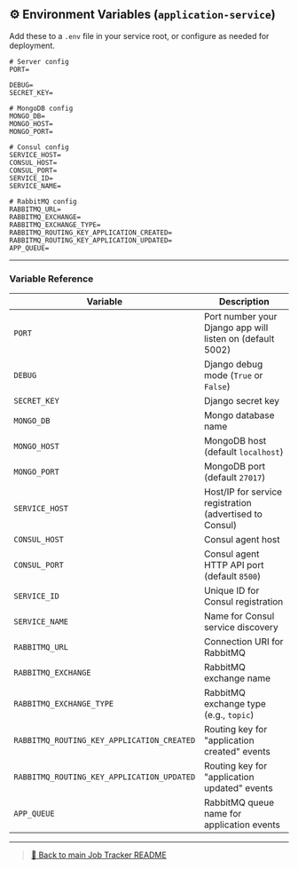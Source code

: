 ## ⚙️ Environment Variables (`application-service`)

Add these to a `.env` file in your service root, or configure as needed for deployment.

```env
# Server config
PORT=

DEBUG=
SECRET_KEY=

# MongoDB config
MONGO_DB=
MONGO_HOST=
MONGO_PORT=

# Consul config
SERVICE_HOST=
CONSUL_HOST=
CONSUL_PORT=
SERVICE_ID=
SERVICE_NAME=

# RabbitMQ config
RABBITMQ_URL=
RABBITMQ_EXCHANGE=
RABBITMQ_EXCHANGE_TYPE=
RABBITMQ_ROUTING_KEY_APPLICATION_CREATED=
RABBITMQ_ROUTING_KEY_APPLICATION_UPDATED=
APP_QUEUE=
```

---

### Variable Reference

| Variable                                    | Description                                             |
|----------------------------------------------|---------------------------------------------------------|
| `PORT`                                      | Port number your Django app will listen on (default 5002) |
| `DEBUG`                                     | Django debug mode (`True` or `False`)                  |
| `SECRET_KEY`                                | Django secret key                                      |
| `MONGO_DB`                                  | Mongo database name                                    |
| `MONGO_HOST`                                | MongoDB host (default `localhost`)                     |
| `MONGO_PORT`                                | MongoDB port (default `27017`)                         |
| `SERVICE_HOST`                              | Host/IP for service registration (advertised to Consul) |
| `CONSUL_HOST`                               | Consul agent host                                      |
| `CONSUL_PORT`                               | Consul agent HTTP API port (default `8500`)            |
| `SERVICE_ID`                                | Unique ID for Consul registration                      |
| `SERVICE_NAME`                              | Name for Consul service discovery                      |
| `RABBITMQ_URL`                              | Connection URI for RabbitMQ                            |
| `RABBITMQ_EXCHANGE`                         | RabbitMQ exchange name                                 |
| `RABBITMQ_EXCHANGE_TYPE`                    | RabbitMQ exchange type (e.g., `topic`)                 |
| `RABBITMQ_ROUTING_KEY_APPLICATION_CREATED`  | Routing key for "application created" events           |
| `RABBITMQ_ROUTING_KEY_APPLICATION_UPDATED`  | Routing key for "application updated" events           |
| `APP_QUEUE`                                 | RabbitMQ queue name for application events             |

---

> [🔗 Back to main Job Tracker README](../../README.md)
>
